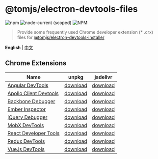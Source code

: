 # @tomjs/electron-devtools-files

![npm](https://img.shields.io/npm/v/%40tomjs/electron-devtools-files) ![node-current (scoped)](https://img.shields.io/node/v/%40tomjs/electron-devtools-files) ![NPM](https://img.shields.io/npm/l/%40tomjs%2Felectron-devtools-files)

> Provide some frequently used Chrome developer extension (\* .crx) files for [@tomjs/electron-devtools-installer](https://github.com/tomgao365/electron-devtools-installer)

**English** | [中文](./README.zh_CN.md)

## Chrome Extensions

| Name | unpkg | jsdelivr |
| --- | --- | --- |
| [Angular DevTools](https://chromewebstore.google.com/detail/ienfalfjdbdpebioblfackkekamfmbnh) | [download](https://www.unpkg.com/@tomjs/electron-devtools-files/extensions/ienfalfjdbdpebioblfackkekamfmbnh.crx) | [download](https://cdn.jsdelivr.net/npm/@tomjs/electron-devtools-files/extensions/ienfalfjdbdpebioblfackkekamfmbnh.crx) |
| [Apollo Client Devtools](https://chromewebstore.google.com/detail/jdkknkkbebbapilgoeccciglkfbmbnfm) | [download](https://www.unpkg.com/@tomjs/electron-devtools-files/extensions/jdkknkkbebbapilgoeccciglkfbmbnfm.crx) | [download](https://cdn.jsdelivr.net/npm/@tomjs/electron-devtools-files/extensions/jdkknkkbebbapilgoeccciglkfbmbnfm.crx) |
| [Backbone Debugger](https://chromewebstore.google.com/detail/bhljhndlimiafopmmhjlgfpnnchjjbhd) | [download](https://www.unpkg.com/@tomjs/electron-devtools-files/extensions/bhljhndlimiafopmmhjlgfpnnchjjbhd.crx) | [download](https://cdn.jsdelivr.net/npm/@tomjs/electron-devtools-files/extensions/bhljhndlimiafopmmhjlgfpnnchjjbhd.crx) |
| [Ember Inspector](https://chromewebstore.google.com/detail/bmdblncegkenkacieihfhpjfppoconhi) | [download](https://www.unpkg.com/@tomjs/electron-devtools-files/extensions/bmdblncegkenkacieihfhpjfppoconhi.crx) | [download](https://cdn.jsdelivr.net/npm/@tomjs/electron-devtools-files/extensions/bmdblncegkenkacieihfhpjfppoconhi.crx) |
| [jQuery Debugger](https://chromewebstore.google.com/detail/dbhhnnnpaeobfddmlalhnehgclcmjimi) | [download](https://www.unpkg.com/@tomjs/electron-devtools-files/extensions/dbhhnnnpaeobfddmlalhnehgclcmjimi.crx) | [download](https://cdn.jsdelivr.net/npm/@tomjs/electron-devtools-files/extensions/dbhhnnnpaeobfddmlalhnehgclcmjimi.crx) |
| [MobX DevTools](https://chromewebstore.google.com/detail/pfgnfdagidkfgccljigdamigbcnndkod) | [download](https://www.unpkg.com/@tomjs/electron-devtools-files/extensions/pfgnfdagidkfgccljigdamigbcnndkod.crx) | [download](https://cdn.jsdelivr.net/npm/@tomjs/electron-devtools-files/extensions/pfgnfdagidkfgccljigdamigbcnndkod.crx) |
| [React Developer Tools](https://chromewebstore.google.com/detail/fmkadmapgofadopljbjfkapdkoienihi) | [download](https://www.unpkg.com/@tomjs/electron-devtools-files/extensions/fmkadmapgofadopljbjfkapdkoienihi.crx) | [download](https://cdn.jsdelivr.net/npm/@tomjs/electron-devtools-files/extensions/fmkadmapgofadopljbjfkapdkoienihi.crx) |
| [Redux DevTools](https://chromewebstore.google.com/detail/lmhkpmbekcpmknklioeibfkpmmfibljd) | [download](https://www.unpkg.com/@tomjs/electron-devtools-files/extensions/lmhkpmbekcpmknklioeibfkpmmfibljd.crx) | [download](https://cdn.jsdelivr.net/npm/@tomjs/electron-devtools-files/extensions/lmhkpmbekcpmknklioeibfkpmmfibljd.crx) |
| [Vue.js DevTools](https://chromewebstore.google.com/detail/nhdogjmejiglipccpnnnanhbledajbpd) | [download](https://www.unpkg.com/@tomjs/electron-devtools-files/extensions/nhdogjmejiglipccpnnnanhbledajbpd.crx) | [download](https://cdn.jsdelivr.net/npm/@tomjs/electron-devtools-files/extensions/nhdogjmejiglipccpnnnanhbledajbpd.crx) |
